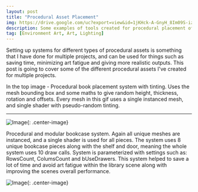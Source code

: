 ```yaml
---
layout: post
title: "Procedural Asset Placement"
img: https://drive.google.com/uc?export=view&id=1jKHck-A-GnyH_8Im09S-izCSObWq6u47 # Add image post (optional)
description: Some examples of tools created for procedural placement of assets - includes randomness, modularity, proceduralism ...
tag: [Environment Art, Art, Lighting]
---
```

Setting up systems for different types of procedural assets is something that I have done for multiple projects, and can be used for things such as saving time, minimizing art fatigue and giving more realistic outputs. This post is going to cover some of the different procedural assets I've created for multiple projects.

In the top image - Procedural book placement system with tinting. Uses the mesh bounding box and some maths to give random height, thickness, rotation and offsets. Every mesh in this gif uses a single instanced mesh, and single shader with pseudo-random tinting.

------

![Image](https://drive.google.com/uc?export=view&id=1ka6PYor62_ojeZPS6Sa696SENFjtlidJ){: .center-image}

Procedural and modular bookcase system. Again all unique meshes are instanced, and a single shader is used for all pieces. The system uses 8 unique bookcase pieces along with the shelf and door, meaning the whole system uses 10 draw calls. System is parameterized with settings such as: RowsCount, ColumsCount and bUseDrawers. This system helped to save a lot of time and avoid art fatigue within the library scene along with improving the scenes overall performance.

![Image](https://drive.google.com/uc?export=view&id=1gFGZYYooGn8XjJjLPgESCRoTh_Ijetqe){: .center-image}